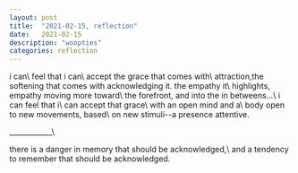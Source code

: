 ```yaml
---
layout: post
title:  "2021-02-15, reflection"
date:   2021-02-15
description: "woopties"
categories: reflection
---
```

i can\\
feel that i can\\
accept the grace that comes with\\
attraction,the softening that comes with acknowledging it. the empathy it\\
highlights, empathy moving more toward\\
the forefront, and into the in betweens...\\
i can feel that i\\
can accept that grace\\
with an open mind and a\\
body open to new movements, based\\
on new stimuli--a presence attentive.

____________\\

there is a danger in memory that should be acknowledged,\\
and a tendency to remember that should be acknowledged.
